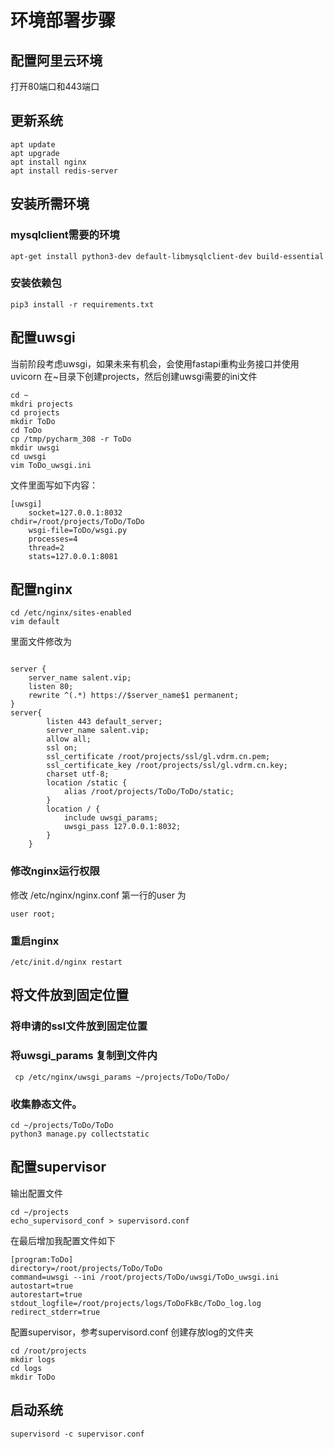 # 环境部署步骤
## 配置阿里云环境
打开80端口和443端口
## 更新系统

```
apt update
apt upgrade
apt install nginx
apt install redis-server
```

## 安装所需环境
### mysqlclient需要的环境
```
apt-get install python3-dev default-libmysqlclient-dev build-essential
```
### 安装依赖包
```
pip3 install -r requirements.txt
```
## 配置uwsgi
当前阶段考虑uwsgi，如果未来有机会，会使用fastapi重构业务接口并使用uvicorn
在~目录下创建projects，然后创建uwsgi需要的ini文件
```
cd ~
mkdri projects
cd projects
mkdir ToDo
cd ToDo
cp /tmp/pycharm_308 -r ToDo
mkdir uwsgi
cd uwsgi
vim ToDo_uwsgi.ini
```
文件里面写如下内容：
```
[uwsgi]
	socket=127.0.0.1:8032
chdir=/root/projects/ToDo/ToDo
	wsgi-file=ToDo/wsgi.py
	processes=4
	thread=2
	stats=127.0.0.1:8081
```
## 配置nginx
```
cd /etc/nginx/sites-enabled
vim default
```
里面文件修改为
```

server {
	server_name salent.vip;
	listen 80;
	rewrite ^(.*) https://$server_name$1 permanent;
}
server{
	    listen 443 default_server;
        server_name salent.vip;
	    allow all;
    	ssl on;
	    ssl_certificate /root/projects/ssl/gl.vdrm.cn.pem;
	    ssl_certificate_key /root/projects/ssl/gl.vdrm.cn.key;
		charset utf-8;
		location /static {
			alias /root/projects/ToDo/ToDo/static;
		}
		location / {
			include uwsgi_params;
			uwsgi_pass 127.0.0.1:8032;
		}
	}
```
### 修改nginx运行权限
修改 /etc/nginx/nginx.conf 第一行的user 为
```
user root;
```
### 重启nginx
```
/etc/init.d/nginx restart
```

## 将文件放到固定位置
### 将申请的ssl文件放到固定位置
### 将uwsgi_params 复制到文件内
```
 cp /etc/nginx/uwsgi_params ~/projects/ToDo/ToDo/
```
### 收集静态文件。
```
cd ~/projects/ToDo/ToDo
python3 manage.py collectstatic
```

## 配置supervisor
输出配置文件
```
cd ~/projects
echo_supervisord_conf > supervisord.conf
```
在最后增加我配置文件如下
```
[program:ToDo]
directory=/root/projects/ToDo/ToDo
command=uwsgi --ini /root/projects/ToDo/uwsgi/ToDo_uwsgi.ini
autostart=true
autorestart=true
stdout_logfile=/root/projects/logs/ToDoFkBc/ToDo_log.log
redirect_stderr=true
```
配置supervisor，参考supervisord.conf 创建存放log的文件夹
```
cd /root/projects
mkdir logs
cd logs
mkdir ToDo
```
## 启动系统
```
supervisord -c supervisor.conf